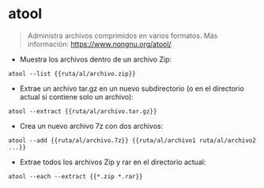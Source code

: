 # atool

> Administra archivos comprimidos en varios formatos.
> Más información: <https://www.nongnu.org/atool/>.

- Muestra los archivos dentro de un archivo Zip:

`atool --list {{ruta/al/archivo.zip}}`

- Extrae un archivo tar.gz en un nuevo subdirectorio (o en el directorio actual si contiene solo un archivo):

`atool --extract {{ruta/al/archivo.tar.gz}}`

- Crea un nuevo archivo 7z con dos archivos:

`atool --add {{ruta/al/archivo.7z}} {{ruta/al/archivo1 ruta/al/archivo2 ...}}`

- Extrae todos los archivos Zip y rar en el directorio actual:

`atool --each --extract {{*.zip *.rar}}`
